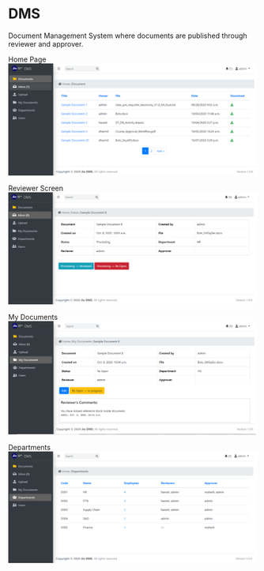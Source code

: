 # DMS
Document Management System where documents are published through reviewer and approver.

Home Page
![alt text](https://github.com/hareshkat/DMS/blob/master/Screenshots/DMS_SS1.png)

Reviewer Screen
![alt text](https://github.com/hareshkat/DMS/blob/master/Screenshots/DMS_SS2.png)

My Documents
![alt text](https://github.com/hareshkat/DMS/blob/master/Screenshots/DMS_SS5.png)

Departments
![alt text](https://github.com/hareshkat/DMS/blob/master/Screenshots/DMS_SS4.png)
